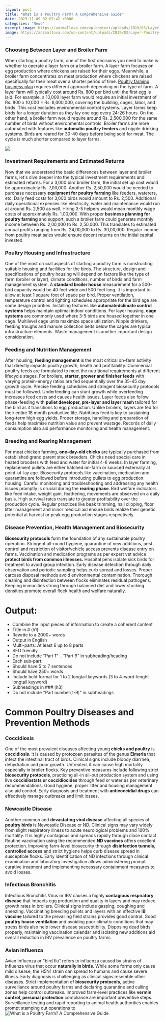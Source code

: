 ```yaml
---
layout: post
title: "What is a Poultry Farm? A Comprehensive Guide"
date: 2023-11-09 02:07:42 +0000
categories: "News"
excerpt_image: https://animallova.com/wp-content/uploads/2019/03/Layer-Poultry-Housing.jpg
image: https://animallova.com/wp-content/uploads/2019/03/Layer-Poultry-Housing.jpg
---
```


### Choosing Between Layer and Broiler Farm
When starting a poultry farm, one of the first decisions you need to make is whether to operate a layer farm or a broiler farm. A layer farm focuses on egg production where chickens are raised for their eggs. Meanwhile, a broiler farm concentrates on meat production where chickens are raised specifically for their meat over a shorter period of time. 
[Poultry farming business plan](https://fistore.mysenprints.com/collection/aldrete) requires different approach depending on the type of farm. A layer farm will typically cost around Rs. 800 per bird until the first egg is laid. For example, a 10,000 layer farm would require an initial investment of Rs. 800 x 10,000 = Rs. 8,000,000, covering the building, cages, labor, and birds. This cost excludes environmental control systems. Layer farms keep birds for a longer duration as they lay one egg every 24-26 hours. 
On the other hand, a broiler farm would require around Rs. 2,500,000 for the same number of birds without environmental controls. Broiler farms are more automated with features like **automatic poultry feeders** and nipple drinking systems. Birds are reared for 30-40 days before being sold for meat. The cycle is much shorter compared to layer farms.

![](https://cdn.britannica.com/56/155656-050-EF76EB04/chickens-poultry-farm.jpg)
### Investment Requirements and Estimated Returns 
Now that we understand the basic differences between layer and broiler farms, let's dive deeper into the typical investment requirements and estimated returns. 
For a 3,000 bird broiler farm, the initial set up cost would be approximately Rs. 7,00,000. Another Rs. 2,50,000 would be needed to purchase necessary **equipment for poultry farming** like feeders, waterers, etc. Daily feed costs for 3,000 birds would amount to Rs. 2,500. Additional daily operational expenses like electricity, water and maintenance would run at around Rs. 2,500 as well. Hiring 3-5 helpers would mean monthly wage costs of approximately Rs. 1,00,000. 
With proper **business planning for poultry farming** and support, such a broiler farm could generate monthly income between Rs. 2,00,000 to Rs. 2,50,000. This translates to estimated annual profits ranging from Rs. 24,00,000 to Rs. 30,00,000. Regular income from poultry meat sales would ensure decent returns on the initial capital invested.
### Poultry Housing and Infrastructure 
One of the most crucial aspects of starting a poultry farm is constructing suitable housing and facilities for the birds. The structure, design and specifications of poultry housing will depend on factors like the type of farm (broiler or layer), climate conditions, number of birds and farm management system. 
A **standard broiler house** measurement for a 500-bird capacity would be 40 feet wide and 500 feet long. It is important to allow at least 1 square foot of space per bird. Proper ventilation, temperature control and lighting schedules appropriate for the bird age are some design priorities. Installing features like **automatedclimate control systems** helps maintain optimal indoor conditions.
For layer housing, **cage systems** are commonly used where 3-5 birds are housed together in one cage. Multilevel cage units maximize space utilization. Nipple drinkers, feeding troughs and manure collection belts below the cages are typical infrastructure elements. Waste management is another important design consideration.
### Feeding and Nutrition Management
After housing, **feeding management** is the most critical on-farm activity that directly impacts poultry growth, health and profitability. Commercial poultry feeds are formulated to meet the nutritional requirements at different lifecycle stages. 
For broilers, **starter, grower and finisher feeds** with varying protein-energy ratios are fed sequentially over the 35-45 day growth cycle. Precise feeding schedules and stringent biosecurity protocols must be followed. Underfeeding can stunt growth while overfeeding increases feed costs and causes health issues. 
Layer feeds also follow phase-feeding with **pullet developer, pre-layer and layer mash** tailored for the bird as it transitions to egg production. Unlike broilers, layers are fed for their entire 18 month productive life. Nutritious feed is key to sustaining long-term high egg yields.
Proper storage, handling and preparation of feeds help maximise nutrition value and prevent wastage. Records of daily consumption also aid performance monitoring and health management.
### Breeding and Rearing Management
For meat chicken farming, **one-day-old chicks** are typically purchased from established grand parent stock breeders. Chicks need special care in heated brooders with feed and water for initial 4-6 weeks. 
In layer farming, replacement pullets are either hatched on-farm or sourced externally at point-of-lay age. Biosecurity protocols like vaccination, medication and quarantine are followed before introducing pullets to egg production housing. 
Careful monitoring and troubleshooting and addressing any health issues promptly is crucial during the **rearing phase**. Bird welfare indicators like feed intake, weight gain, feathering, movements are observed on a daily basis. High survival rates translate to greater profitability over the production cycle. 
Regular practices like beak trimming, nail clipping, floor litter management and minor medical aid ensure birds realize their genetic potential at harvest or peak egg production stages respectively.
### Disease Prevention, Health Management and Biosecurity 
**Biosecurity protocols** form the foundation of any sustainable poultry operation. Stringent all-round hygiene, quarantine of new additions, pest control and restriction of visitor/vehicle access prevents disease entry on farms. 
Vaccination and medication programs as per expert vet advice **protect birds from common illnesses.** Hospital pens isolate sick birds for treatment to avoid group infection. Early disease detection through daily observation and periodic sampling helps curb spread and losses. 
Proper carcass disposal methods avoid environmental contamination. Thorough cleaning and disinfection between flocks eliminates residual pathogens. Keeping immunities strong through balanced diet and lower stocking densities promote overall flock health and welfare naturally.
# Output: 
- Combine the input pieces of information to create a coherent content
- Title in # (h1)
- Rewrite to a 2000+ words
- Output in English
- Multi-parts: At least 6 up to 8 parts 
- SEO friendly
- Do not include "Part 1" .. "Part 9" in subheading/heading
- Each sub-part:
- Should have 5 to 7 sentences
- Should have 250+ words
- Include bold format for 1 to 2 longtail keywords (3 to 4-word-lenght longtail keyword)
- Subheadings in ### (h3)
- Do not include "Part number(1-9)" in subheadings
# Common Poultry Diseases and Prevention Methods
### Coccidiosis
One of the most prevalent diseases affecting young **chicks and poultry** is **coccidiosis**. It is caused by protozoan parasites of the genus **Eimeria** that infect the intestinal tract of birds. Clinical signs include bloody diarrhea, dehydration and poor growth. Untreated, it can cause high mortality especially in broiler flocks. 
Key preventive measures include following strict **biosecurity protocols**, practicing all-in all-out production system and using live **coccidiostats or coccidiocides** through feed or water as per veterinary recommendations. Good hygiene, proper litter and housing management also aid control. Early diagnosis and treatment with **anticoccidial drugs** can effectively manage outbreaks and limit losses.
### Newcastle Disease  
Another common and **devastating viral disease** affecting all species of **poultry birds** is Newcastle Disease or ND. Clinical signs may vary widely from slight respiratory illness to acute neurological problems and 100% mortality. It is highly contagious and spreads rapidly through close contact.
Routine vaccination using the recommended **ND vaccines** offers excellent protection. Improving farm-level biosecurity through **disinfection tunnels, controlled access** and strict hygiene helps curb disease spread in susceptible flocks. Early identification of ND infections through clinical examination and laboratory investigation allows administering prompt curative treatment and implementing necessary containment measures to avoid losses.
### Infectious Bronchitis  
Infectious Bronchitis Virus or IBV causes a highly **contagious respiratory disease** that impacts egg production and quality in layers and may reduce growth rates in broilers. Clinical signs include gasping, coughing and sneezing. 
Vaccinating breeding pullets and layers with an effective **IB vaccine** tailored to the prevailing field strains provides good control. Good **poultry house ventilation** and avoiding poor climatic conditions that may stress birds also help lower disease susceptibility. Disposing dead birds properly, maintaining vaccination calendar and isolating new additions aid overall reduction in IBV prevalence on poultry farms.
### Avian Influenza
Avian Influenza or "bird flu" refers to influenza caused by strains of influenza virus that occur **naturally in birds**. While some forms only cause mild disease, the H5N1 strain can spread to humans and cause severe illness. Early diagnosis is challenging as clinical signs resemble other diseases. 
Strict implementation of **biosecurity protocols**, active surveillance around poultry farms and declaring quarantine and culling zones help control outbreaks. Improved farm-level practices like **vermin control, personal protection** compliance are important preventive steps. Surveillance testing and rapid reporting to animal health authorities enables prompt stamping out operations to
![What is a Poultry Farm? A Comprehensive Guide](https://animallova.com/wp-content/uploads/2019/03/Layer-Poultry-Housing.jpg)